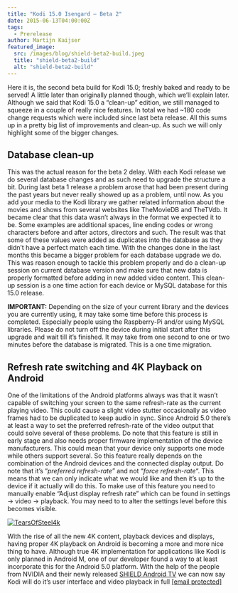 ```yaml
---
title: "Kodi 15.0 Isengard – Beta 2"
date: 2015-06-13T04:00:00Z
tags:
  - Prerelease
author: Martijn Kaijser
featured_image:
  src: /images/blog/shield-beta2-build.jpeg
  title: "shield-beta2-build"
  alt: "shield-beta2-build"
---
```


Here it is, the second beta build for Kodi 15.0; freshly baked and ready to be served! A little later than originally planned though, which we’ll explain later. Although we said that Kodi 15.0 a “clean-up” edition, we still managed to squeeze in a couple of really nice features. In total we had ~180 code change requests which were included since last beta release. All this sums up in a pretty big list of improvements and clean-up. As such we will only highlight some of the bigger changes.

## Database clean-up

This was the actual reason for the beta 2 delay. With each Kodi release we do several database changes and as such need to upgrade the structure a bit. During last beta 1 release a problem arose that had been present during the past years but never really showed up as a problem, until now. As you add your media to the Kodi library we gather related information about the movies and shows from several websites like TheMovieDB and TheTVdb. It became clear that this data wasn’t always in the format we expected it to be. Some examples are additional spaces, line ending codes or wrong characters before and after actors, directors and such. The result was that some of these values were added as duplicates into the database as they didn’t have a perfect match each time. With the changes done in the last months this became a bigger problem for each database upgrade we do. This was reason enough to tackle this problem properly and do a clean-up session on current database version and make sure that new data is properly formatted before adding in new added video content. This clean-up session is a one time action for each device or MySQL database for this 15.0 release.

**IMPORTANT:** Depending on the size of your current library and the devices you are currently using, it may take some time before this process is completed. Especially people using the Raspberry-Pi and/or using MySQL libraries. Please do not turn off the device during initial start after this upgrade and wait till it’s finished. It may take from one second to one or two minutes before the database is migrated. This is a one time migration.

## Refresh rate switching and 4K Playback on Android

One of the limitations of the Android platforms always was that it wasn’t capable of switching your screen to the same refresh-rate as the current playing video. This could cause a slight video stutter occasionally as video frames had to be duplicated to keep audio in sync. Since Android 5.0 there’s at least a way to set the preferred refresh-rate of the video output that could solve several of these problems. Do note that this feature is still in early stage and also needs proper firmware implementation of the device manufacturers. This could mean that your device only supports one mode while others support several. So this feature really depends on the combination of the Android devices and the connected display output. Do note that it’s “_preferred refresh-rate_” and not “_force refresh-rate_“. This means that we can only indicate what we would like and then it’s up to the device if it actually will do this. To make use of this feature you need to manually enable “Adjust display refresh rate” which can be found in settings -\> video -\> playback. You may need to to alter the settings level before this becomes visible.

[![TearsOfSteel4k](/images/blog/TearsOfSteel4k-800x450.jpeg)](/images/blog/TearsOfSteel4k.jpeg)

With the rise of all the new 4K content, playback devices and displays, having proper 4K playback on Android is becoming a more and more nice thing to have. Although true 4K implementation for applications like Kodi is only planned in Android M, one of our developer found a way to at least incorporate this for the Android 5.0 platform. With the help of the people from NVIDIA and their newly released [SHIELD Android TV](https://youtu.be/0MH73mhO0fM) we can now say Kodi will do it’s user interface and video playback in full [[email protected]](/cdn-cgi/l/email-protection)
